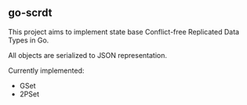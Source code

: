 ## go-scrdt

This project aims to implement state base Conflict-free Replicated Data Types in Go.

All objects are serialized to JSON representation.

Currently implemented:

* GSet
* 2PSet